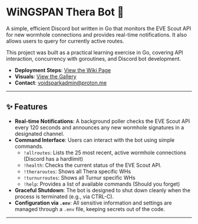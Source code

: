 
# WiNGSPAN Thera Bot 🚀

A simple, efficient Discord bot written in Go that monitors the EVE Scout API for new wormhole connections and provides real-time notifications. It also allows users to query for currently active routes.

This project was built as a practical learning exercise in Go, covering API interaction, concurrency with goroutines, and Discord bot development.

* **Deployment Steps**: [View the Wiki Page](https://github.com/ScotDex/TheraBot/wiki/Deployment)
* **Visuals**: [View the Gallery](https://github.com/ScotDex/TheraBot/wiki/Gallery)
* **Contact**: [voidsparkadmin@proton.me](mailto:voidsparkadmin@proton.me)

***

## ✨ Features

* **Real-time Notifications**: A background poller checks the EVE Scout API every 120 seconds and announces any new wormhole signatures in a designated channel.
* **Command Interface**: Users can interact with the bot using simple commands.
    * `!allroutes`: Lists the 25 most recent, active wormhole connections (Discord has a hardlimit)
    * `!health`: Checks the current status of the EVE Scout API.
    * `!theraroutes`: Shows all Thera specific WHs
    * `!turnurroutes`: Shows all Turnur specific WHs
    * `!help`: Provides a list of available commands (Should you forget)
* **Graceful Shutdown**: The bot is designed to shut down cleanly when the process is terminated (e.g., via CTRL-C).
* **Configuration via `.env`**: All sensitive information and settings are managed through a `.env` file, keeping secrets out of the code.

***
